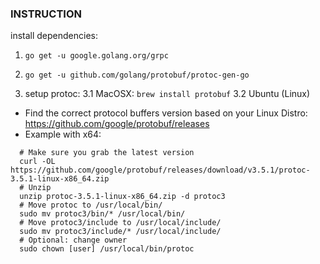 ### INSTRUCTION
install dependencies:
1. `go get -u google.golang.org/grpc`
2. `go get -u github.com/golang/protobuf/protoc-gen-go`

3. setup protoc:
3.1 MacOSX: `brew install protobuf` 
3.2 Ubuntu (Linux)

- Find the correct protocol buffers version based on your Linux Distro: https://github.com/google/protobuf/releases
- Example with x64:
```
  # Make sure you grab the latest version
  curl -OL https://github.com/google/protobuf/releases/download/v3.5.1/protoc-3.5.1-linux-x86_64.zip
  # Unzip
  unzip protoc-3.5.1-linux-x86_64.zip -d protoc3
  # Move protoc to /usr/local/bin/
  sudo mv protoc3/bin/* /usr/local/bin/
  # Move protoc3/include to /usr/local/include/
  sudo mv protoc3/include/* /usr/local/include/
  # Optional: change owner
  sudo chown [user] /usr/local/bin/protoc
```
